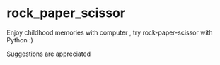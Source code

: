 # rock_paper_scissor
Enjoy childhood memories with computer , try rock-paper-scissor with Python :)

Suggestions are appreciated
